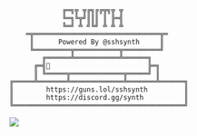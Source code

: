 <!-- <p align=center><img width=90% src="banner.gif"></img></p> -->










                 ╔═╗╦ ╦╔╗╔╔╦╗╦ ╦
                 ╚═╗╚╦╝║║║ ║ ╠═╣
                 ╚═╝ ╩ ╝╚╝ ╩ ╩ ╩
        ═╦═══════════════════════════════╦═
         ║      Powered By @sshsynth     ║ 
         ╚═════════╦═══════════╦═════════╝ 
            ╔══════╩═══════════╩══════╗     
          ╔═╣                        ╠═╗    
          ║ ╚═════╦═════════════╦═════╝ ║  
    ╔═════╩═══════╩═════════════╩═══════╩══════╗ 
    ║        https://guns.lol/sshsynth         ║
    ║        https://discord.gg/synth          ║
    ╚══════════════════════════════════════════╝
  


 



















![](https://raw.githubusercontent.com/Sutil/Sutil/2b2fad3bf54522bb30c8c170591fc68ff51b69e6/github-contribution-grid-snake2.svg)
